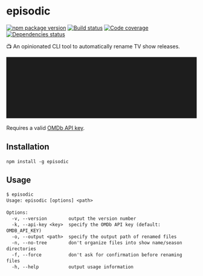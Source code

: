 # episodic

[![npm package version](https://img.shields.io/npm/v/episodic.svg)](https://www.npmjs.com/package/episodic)
[![Build status](https://img.shields.io/github/actions/workflow/status/rbardini/episodic/main.yml)](https://github.com/rbardini/episodic/actions)
[![Code coverage](https://img.shields.io/codecov/c/github/rbardini/episodic.svg)](https://codecov.io/gh/rbardini/episodic)
[![Dependencies status](https://img.shields.io/librariesio/release/npm/episodic)](https://libraries.io/npm/episodic)

📺 An opinionated CLI tool to automatically rename TV show releases.

![Demo](demo.gif)

Requires a valid [OMDb API key](https://www.omdbapi.com/apikey.aspx).

## Installation

```console
npm install -g episodic
```

## Usage

```console
$ episodic
Usage: episodic [options] <path>

Options:
  -v, --version        output the version number
  -k, --api-key <key>  specify the OMDb API key (default: OMDB_API_KEY)
  -o, --output <path>  specify the output path of renamed files
  -n, --no-tree        don't organize files into show name/season directories
  -f, --force          don't ask for confirmation before renaming files
  -h, --help           output usage information
```
